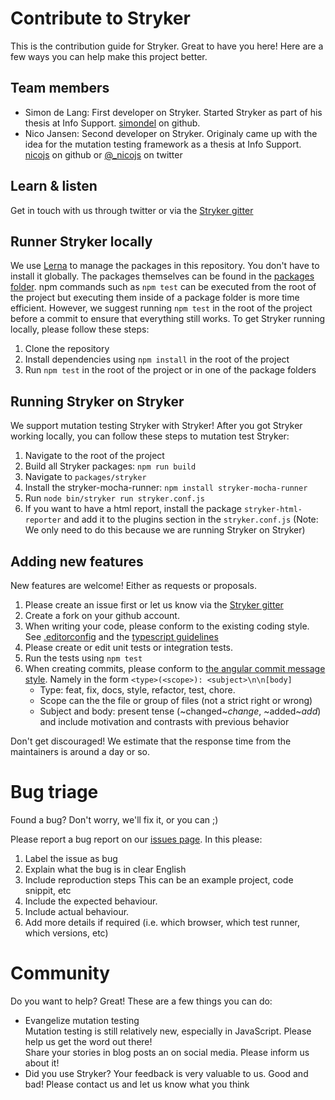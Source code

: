 # Contribute to Stryker

This is the contribution guide for Stryker. Great to have you here! Here are a few ways you can help make this project better.

## Team members

* Simon de Lang: First developer on Stryker. Started Stryker as part of his thesis at Info Support. [simondel](http://github.com/simondel) on github.
* Nico Jansen: Second developer on Stryker. Originaly came up with the idea for the mutation testing framework as a thesis at Info Support. 
[nicojs](http://github.com/nicojs) on github or [@_nicojs](https://twitter.com/_nicojs) on twitter

## Learn & listen

Get in touch with us through twitter or via the [Stryker gitter](https://gitter.im/stryker-mutator/stryker)

## Runner Stryker locally
We use [Lerna](https://lernajs.io/) to manage the packages in this repository. You don't have to install it globally. The packages themselves can be found in the [packages folder](https://github.com/stryker-mutator/stryker/tree/master/packages). npm commands such as `npm test` can be executed from the root of the project but executing them inside of a package folder is more time efficient. However, we suggest running `npm test` in the root of the project before a commit to ensure that everything still works. To get Stryker running locally, please follow these steps:

1. Clone the repository
1. Install dependencies using `npm install` in the root of the project
1. Run `npm test` in the root of the project or in one of the package folders

## Running Stryker on Stryker
We support mutation testing Stryker with Stryker! After you got Stryker working locally, you can follow these steps to mutation test Stryker:
1. Navigate to the root of the project
1. Build all Stryker packages: `npm run build`
1. Navigate to `packages/stryker` 
1. Install the stryker-mocha-runner: `npm install stryker-mocha-runner`
1. Run `node bin/stryker run stryker.conf.js`
1. If you want to have a html report, install the package `stryker-html-reporter` and add it to the plugins section in the `stryker.conf.js` (Note: We only need to do this because we are running Stryker on Stryker)

## Adding new features

New features are welcome! Either as requests or proposals. 

1. Please create an issue first or let us know via the [Stryker gitter](https://gitter.im/stryker-mutator/stryker)
2. Create a fork on your github account.
3. When writing your code, please conform to the existing coding style.
   See [.editorconfig](https://github.com/stryker-mutator/stryker/blob/master/.editorconfig) and the [typescript guidelines](https://github.com/Microsoft/TypeScript/wiki/Coding-guidelines)
4. Please create or edit unit tests or integration tests.
5. Run the tests using `npm test`
6. When creating commits, please conform to [the angular commit message style](https://docs.google.com/document/d/1rk04jEuGfk9kYzfqCuOlPTSJw3hEDZJTBN5E5f1SALo/edit).
   Namely in the form `<type>(<scope>): <subject>\n\n[body]`
   * Type: feat, fix, docs, style, refactor, test, chore.
   * Scope can the the file or group of files (not a strict right or wrong)
   * Subject and body: present tense (~changed~*change*, ~added~*add*) and include motivation and contrasts with previous behavior
  

Don't get discouraged! We estimate that the response time from the
maintainers is around a day or so. 

# Bug triage

Found a bug? Don't worry, we'll fix it, or you can ;) 

Please report a bug report on our [issues page](https://github.com/stryker-mutator/stryker/issues). In this please:

1. Label the issue as bug
2. Explain what the bug is in clear English
3. Include reproduction steps
   This can be an example project, code snippit, etc
4. Include the expected behaviour.
5. Include actual behaviour.
6. Add more details if required (i.e. which browser, which test runner, which versions, etc)

# Community 
Do you want to help? Great! These are a few things you can do:

* Evangelize mutation testing  
  Mutation testing is still relatively new, especially in JavaScript. Please help us get the word out there!  
  Share your stories in blog posts an on social media. Please inform us about it! 
* Did you use Stryker? Your feedback is very valuable to us. Good and bad! Please contact us and let us know what you think
